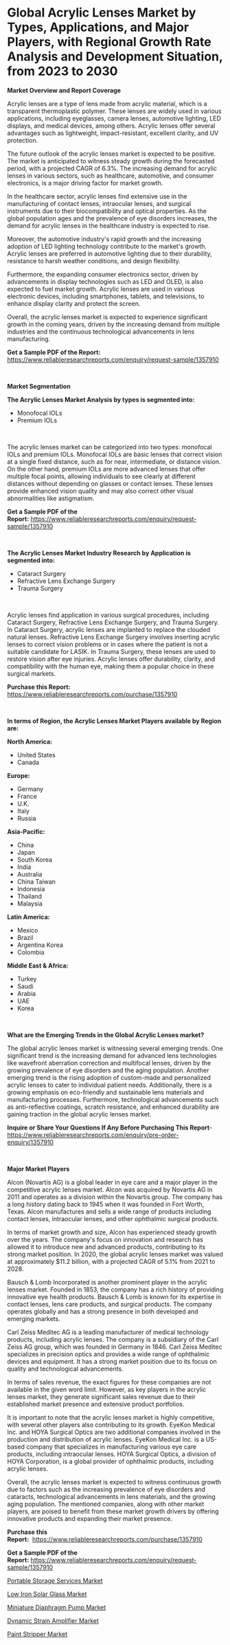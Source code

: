 <p><h1>Global Acrylic Lenses Market by Types, Applications, and Major Players, with Regional Growth Rate Analysis and Development Situation, from 2023 to 2030</h1></p><p><strong>Market Overview and Report Coverage</strong></p>
<p><p>Acrylic lenses are a type of lens made from acrylic material, which is a transparent thermoplastic polymer. These lenses are widely used in various applications, including eyeglasses, camera lenses, automotive lighting, LED displays, and medical devices, among others. Acrylic lenses offer several advantages such as lightweight, impact-resistant, excellent clarity, and UV protection.</p><p>The future outlook of the acrylic lenses market is expected to be positive. The market is anticipated to witness steady growth during the forecasted period, with a projected CAGR of 6.3%. The increasing demand for acrylic lenses in various sectors, such as healthcare, automotive, and consumer electronics, is a major driving factor for market growth.</p><p>In the healthcare sector, acrylic lenses find extensive use in the manufacturing of contact lenses, intraocular lenses, and surgical instruments due to their biocompatibility and optical properties. As the global population ages and the prevalence of eye disorders increases, the demand for acrylic lenses in the healthcare industry is expected to rise.</p><p>Moreover, the automotive industry's rapid growth and the increasing adoption of LED lighting technology contribute to the market's growth. Acrylic lenses are preferred in automotive lighting due to their durability, resistance to harsh weather conditions, and design flexibility.</p><p>Furthermore, the expanding consumer electronics sector, driven by advancements in display technologies such as LED and OLED, is also expected to fuel market growth. Acrylic lenses are used in various electronic devices, including smartphones, tablets, and televisions, to enhance display clarity and protect the screen.</p><p>Overall, the acrylic lenses market is expected to experience significant growth in the coming years, driven by the increasing demand from multiple industries and the continuous technological advancements in lens manufacturing.</p></p>
<p><strong>Get a Sample PDF of the Report:</strong> <a href="https://www.reliableresearchreports.com/enquiry/request-sample/1357910">https://www.reliableresearchreports.com/enquiry/request-sample/1357910</a></p>
<p>&nbsp;</p>
<p><strong>Market Segmentation</strong></p>
<p><strong>The Acrylic Lenses Market Analysis by types is segmented into:</strong></p>
<p><ul><li>Monofocal IOLs</li><li>Premium IOLs</li></ul></p>
<p>&nbsp;</p>
<p><p>The acrylic lenses market can be categorized into two types: monofocal IOLs and premium IOLs. Monofocal IOLs are basic lenses that correct vision at a single fixed distance, such as for near, intermediate, or distance vision. On the other hand, premium IOLs are more advanced lenses that offer multiple focal points, allowing individuals to see clearly at different distances without depending on glasses or contact lenses. These lenses provide enhanced vision quality and may also correct other visual abnormalities like astigmatism.</p></p>
<p><strong>Get a Sample PDF of the Report:</strong>&nbsp;<a href="https://www.reliableresearchreports.com/enquiry/request-sample/1357910">https://www.reliableresearchreports.com/enquiry/request-sample/1357910</a></p>
<p>&nbsp;</p>
<p><strong>The Acrylic Lenses Market Industry Research by Application is segmented into:</strong></p>
<p><ul><li>Cataract Surgery</li><li>Refractive Lens Exchange Surgery</li><li>Trauma Surgery</li></ul></p>
<p>&nbsp;</p>
<p><p>Acrylic lenses find application in various surgical procedures, including Cataract Surgery, Refractive Lens Exchange Surgery, and Trauma Surgery. In Cataract Surgery, acrylic lenses are implanted to replace the clouded natural lenses. Refractive Lens Exchange Surgery involves inserting acrylic lenses to correct vision problems or in cases where the patient is not a suitable candidate for LASIK. In Trauma Surgery, these lenses are used to restore vision after eye injuries. Acrylic lenses offer durability, clarity, and compatibility with the human eye, making them a popular choice in these surgical markets.</p></p>
<p><strong>Purchase this Report:</strong>&nbsp; <a href="https://www.reliableresearchreports.com/purchase/1357910">https://www.reliableresearchreports.com/purchase/1357910</a></p>
<p>&nbsp;</p>
<p><strong>In terms of Region, the Acrylic Lenses Market Players available by Region are:</strong></p>
<p>
    <p> <strong> North America: </strong>
        <ul>
            <li>United States</li>
            <li>Canada</li>
        </ul>
        </p> 
    <p> <strong> Europe: </strong>
        <ul>
            <li>Germany</li>
            <li>France</li>
            <li>U.K.</li>
            <li>Italy</li>
            <li>Russia</li>
        </ul>
        </p> 
    <p> <strong> Asia-Pacific: </strong>
        <ul>
            <li>China</li>
            <li>Japan</li>
            <li>South Korea</li>
            <li>India</li>
            <li>Australia</li>
            <li>China Taiwan</li>
            <li>Indonesia</li>
            <li>Thailand</li>
            <li>Malaysia</li>
        </ul>
        </p> 
    <p> <strong> Latin America: </strong>
        <ul>
            <li>Mexico</li>
            <li>Brazil</li>
            <li>Argentina Korea</li>
            <li>Colombia</li>
        </ul>
        </p> 
    <p> <strong> Middle East & Africa: </strong>
        <ul>
            <li>Turkey</li>
            <li>Saudi</li>
            <li>Arabia</li>
            <li>UAE</li>
            <li>Korea</li>
        </ul>
    </p>
    </p>
<p>&nbsp;</p>
<p><strong>What are the Emerging Trends in the Global Acrylic Lenses market?</strong></p>
<p><p>The global acrylic lenses market is witnessing several emerging trends. One significant trend is the increasing demand for advanced lens technologies like wavefront aberration correction and multifocal lenses, driven by the growing prevalence of eye disorders and the aging population. Another emerging trend is the rising adoption of custom-made and personalized acrylic lenses to cater to individual patient needs. Additionally, there is a growing emphasis on eco-friendly and sustainable lens materials and manufacturing processes. Furthermore, technological advancements such as anti-reflective coatings, scratch resistance, and enhanced durability are gaining traction in the global acrylic lenses market.</p></p>
<p><strong>Inquire or Share Your Questions If Any Before Purchasing This Report</strong>- <a href="https://www.reliableresearchreports.com/enquiry/pre-order-enquiry/1357910">https://www.reliableresearchreports.com/enquiry/pre-order-enquiry/1357910</a></p>
<p>&nbsp;</p>
<p><strong>Major Market Players</strong></p>
<p><p>Alcon (Novartis AG) is a global leader in eye care and a major player in the competitive acrylic lenses market. Alcon was acquired by Novartis AG in 2011 and operates as a division within the Novartis group. The company has a long history dating back to 1945 when it was founded in Fort Worth, Texas. Alcon manufactures and sells a wide range of products including contact lenses, intraocular lenses, and other ophthalmic surgical products.</p><p>In terms of market growth and size, Alcon has experienced steady growth over the years. The company's focus on innovation and research has allowed it to introduce new and advanced products, contributing to its strong market position. In 2020, the global acrylic lenses market was valued at approximately $11.2 billion, with a projected CAGR of 5.1% from 2021 to 2028.</p><p>Bausch & Lomb Incorporated is another prominent player in the acrylic lenses market. Founded in 1853, the company has a rich history of providing innovative eye health products. Bausch & Lomb is known for its expertise in contact lenses, lens care products, and surgical products. The company operates globally and has a strong presence in both developed and emerging markets.</p><p>Carl Zeiss Meditec AG is a leading manufacturer of medical technology products, including acrylic lenses. The company is a subsidiary of the Carl Zeiss AG group, which was founded in Germany in 1846. Carl Zeiss Meditec specializes in precision optics and provides a wide range of ophthalmic devices and equipment. It has a strong market position due to its focus on quality and technological advancements.</p><p>In terms of sales revenue, the exact figures for these companies are not available in the given word limit. However, as key players in the acrylic lenses market, they generate significant sales revenue due to their established market presence and extensive product portfolios.</p><p>It is important to note that the acrylic lenses market is highly competitive, with several other players also contributing to its growth. EyeKon Medical Inc. and HOYA Surgical Optics are two additional companies involved in the production and distribution of acrylic lenses. EyeKon Medical Inc. is a US-based company that specializes in manufacturing various eye care products, including intraocular lenses. HOYA Surgical Optics, a division of HOYA Corporation, is a global provider of ophthalmic products, including acrylic lenses.</p><p>Overall, the acrylic lenses market is expected to witness continuous growth due to factors such as the increasing prevalence of eye disorders and cataracts, technological advancements in lens materials, and the growing aging population. The mentioned companies, along with other market players, are poised to benefit from these market growth drivers by offering innovative products and expanding their market presence.</p></p>
<p><strong>Purchase this Report:</strong>&nbsp;&nbsp;<a href="https://www.reliableresearchreports.com/purchase/1357910">https://www.reliableresearchreports.com/purchase/1357910</a></p>
<p></p>
<p><strong>Get a Sample PDF of the Report:</strong>&nbsp;<a href="https://www.reliableresearchreports.com/enquiry/request-sample/1357910">https://www.reliableresearchreports.com/enquiry/request-sample/1357910</a></p>
<p><p><a href="https://medium.com/@keenanmarks2023/portable-storage-services-market-trends-and-market-analysis-forecasted-for-period-2023-2030-13682fbe0547">Portable Storage Services Market</a></p><p><a href="https://github.com/Chiragrp24/Market-Research-Report-List-1/blob/main/low-iron-solar-glass-market.md">Low Iron Solar Glass Market</a></p><p><a href="https://medium.com/@chasegibson1901/miniature-diaphragm-pump-market-size-and-market-trends-complete-industry-overview-2023-to-2030-8793d6dd93f1">Miniature Diaphragm Pump Market</a></p><p><a href="https://medium.com/@judithhoffman05/dynamic-strain-amplifier-market-analysis-its-cagr-market-segmentation-and-global-industry-48f5d6cd3c1e">Dynamic Strain Amplifier Market</a></p><p><a href="https://github.com/YashRP12/Market-Research-Report-List-1/blob/main/paint-stripper-market.md">Paint Stripper Market</a></p></p>